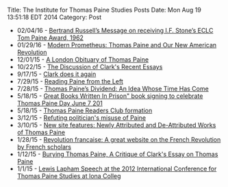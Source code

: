 Title: The Institute for Thomas Paine Studies Posts
Date: Mon Aug  19 13:51:18 EDT 2014
Category: Post

<div class="starred">

<ul>

<li> 02/04/16 - <a href="/bertrand-russells-message-on-receiving-if-stones-eclc-tom-paine-award-1962.html">Bertrand Russell’s Message on receiving I.F. Stone’s ECLC Tom Paine Award, 1962</a></li>

<li> 01/29/16 - <a href="https://www.laprogressive.com/thomas-paine-common-sense/">Modern Prometheus: Thomas Paine and Our New American Revolution</a></li>

<li> 12/01/15 - <a href="/a-london-obituary-of-thomas-paine.html">A London Obituary of Thomas Paine</a></li>

<li> 10/22/15 - <a href="/the-discussion-of-clarks-recent-essays.html">The Discussion of Clark's Recent Essays</a></li>

<li> 9/17/15 - <a href="/clark-does-it-again.html ">Clark does it again</a></li>

<li> 7/29/15 - <a href="https://www.academia.edu/11621399/Reading_Paine_from_the_Left">Reading Paine from the Left</a></li>

<li> 7/28/15 - <a href="http://www.theglobalist.com/thomas-paine-dividend-an-idea-whose-time-has-come/">Thomas Paine’s Dividend: An Idea Whose Time Has Come</a></li>

<li> 5/18/15 - <a href="/great-books-written-in-prison-book-signing-to-celebrate-thomas-paine-day.html">Great Books Written In Prison" book signing to celebrate Thomas Paine Day June 7 201</a></li>

<li> 5/18/15 - <a href="/thomas-paine-readers-club.html">Thomas Paine Readers Club formation</a></li>

<li> 3/12/15 - <a href="http://www.politifact.com/virginia/statements/2015/mar/09/rick-perry/rick-perry-errs-tying-patriotism-quote-thomas-pain/">Refuting politician's misuse of Paine</a></li>

<li> 3/10/15 - <a href="/newly-attributed-and-de-attributed-works-of-thomas-paine.html">New site features: Newly Attributed and De-Attributed Works of Thomas Paine</a></li>
</li>
<li> 1/28/15 - <a href="http://revolution-francaise.net/">Revolution francaise: A great website on the French Revolution by French scholars</a></li>

<li> 1/12/15 - <a href="/aboutpaine/burying-thomas-paine.html">Burying Thomas Paine, A Critique of Clark's Essay on Thomas Paine</a></li>

<li> 1/1/15 - <a href="/aboutpaine/lewis-lapham-speech.html">Lewis Lapham Speech at the 2012 International Conference for Thomas Paine Studies at Iona Colleg</a></li>

</ul>


</div>

